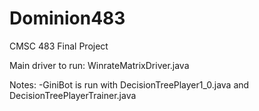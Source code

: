 # Dominion483
CMSC 483 Final Project

Main driver to run: WinrateMatrixDriver.java

Notes: 
-GiniBot is run with DecisionTreePlayer1_0.java and DecisionTreePlayerTrainer.java
